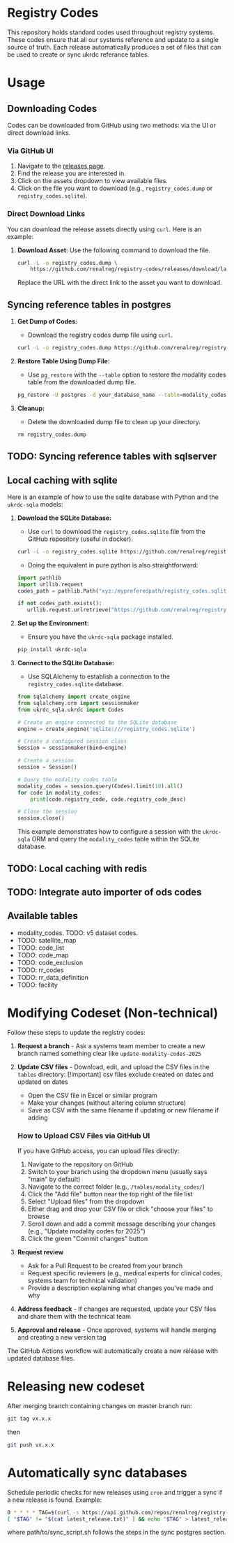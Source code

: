 # Registry Codes
This repository holds standard codes used throughout registry systems. These codes ensure that all our systems reference and update to a single source of truth. Each release automatically produces a set of files that can be used to create or sync ukrdc referance tables.  

# Usage

## Downloading Codes

Codes can be downloaded from GitHub using two methods: via the UI or direct download links.

### Via GitHub UI

1. Navigate to the [releases page](https://github.com/renalreg/registry-codes/releases).
2. Find the release you are interested in.
3. Click on the assets dropdown to view available files.
4. Click on the file you want to download (e.g., `registry_codes.dump` or `registry_codes.sqlite`).

### Direct Download Links

You can download the release assets directly using `curl`. Here is an example:

1. **Download Asset**: Use the following command to download the file.
   ```bash
   curl -L -o registry_codes.dump \
       https://github.com/renalreg/registry-codes/releases/download/latest/registry_codes.dump
   ```

   Replace the URL with the direct link to the asset you want to download.

## Syncing reference tables in postgres
1. **Get Dump of Codes:**
   - Download the registry codes dump file using `curl`.
   ```bash
   curl -L -o registry_codes.dump https://github.com/renalreg/registry-codes/releases/download/refs/tags/limited/registry_codes.dump
   ```

2. **Restore Table Using Dump File:**
   - Use `pg_restore` with the `--table` option to restore the modality codes table from the downloaded dump file.
   ```bash
   pg_restore -U postgres -d your_database_name --table=modality_codes registry_codes.dump
   ```

3. **Cleanup:**
   - Delete the downloaded dump file to clean up your directory.
   ```bash
   rm registry_codes.dump
   ```

## TODO: Syncing reference tables with sqlserver

## Local caching with sqlite 
Here is an example of how to use the sqlite database with Python and the `ukrdc-sqla` models:

1. **Download the SQLite Database:**
   - Use `curl` to download the `registry_codes.sqlite` file from the GitHub repository (useful in docker).
   ```bash
   curl -L -o registry_codes.sqlite https://github.com/renalreg/registry-codes/releases/download/latest/registry_codes.sqlite
   ```
   - Doing the equivalent in pure python is also straightforward:
   ```python
   import pathlib
   import urllib.request
   codes_path = pathlib.Path("xyz:/mypreferedpath/registry_codes.sqlite")

   if not codes_path.exists():
      urllib.request.urlretrieve("https://github.com/renalreg/registry-codes/releases/latest/download/registry_codes.sqlite", codes_path)
   ```

2. **Set up the Environment:**
   - Ensure you have the `ukrdc-sqla` package installed.
   ```bash
   pip install ukrdc-sqla
   ```

3. **Connect to the SQLite Database:**
   - Use SQLAlchemy to establish a connection to the `registry_codes.sqlite` database.
   ```python
   from sqlalchemy import create_engine
   from sqlalchemy.orm import sessionmaker
   from ukrdc_sqla.ukrdc import Codes

   # Create an engine connected to the SQLite database
   engine = create_engine('sqlite:///registry_codes.sqlite')

   # Create a configured session class
   Session = sessionmaker(bind=engine)

   # Create a session
   session = Session()

   # Query the modality codes table
   modality_codes = session.query(Codes).limit(10).all()
   for code in modality_codes:
       print(code.registry_code, code.registry_code_desc)

   # Close the session
   session.close()
   ```

   This example demonstrates how to configure a session with the `ukrdc-sqla` ORM and query the `modality_codes` table within the SQLite database.

## TODO: Local caching with redis

## TODO: Integrate auto importer of ods codes

## Available tables 
- modality_codes. TODO: v5 dataset codes.
- TODO: satellite_map
- TODO: code_list
- TODO: code_map
- TODO: code_exclusion
- TODO: rr_codes  
- TODO: rr_data_definition
- TODO: facility


# Modifying Codeset (Non-technical)

Follow these steps to update the registry codes:

1. **Request a branch** - Ask a systems team member to create a new branch named something clear like `update-modality-codes-2025`

2. **Update CSV files** - Download, edit, and upload the CSV files in the 
`tables` directory:
[!important] csv files exclude created on dates and updated on dates 
   - Open the CSV file in Excel or similar program
   - Make your changes (without altering column structure)
   - Save as CSV with the same filename if updating or new filename if adding
   
   ### How to Upload CSV Files via GitHub UI
   
   If you have GitHub access, you can upload files directly:
   
   1. Navigate to the repository on GitHub
   2. Switch to your branch using the dropdown menu (usually says "main" by default)
   3. Navigate to the correct folder (e.g., `/tables/modality_codes/`)
   4. Click the "Add file" button near the top right of the file list
   5. Select "Upload files" from the dropdown
   6. Either drag and drop your CSV file or click "choose your files" to browse
   7. Scroll down and add a commit message describing your changes (e.g., "Update modality codes for 2025")
   8. Click the green "Commit changes" button

3. **Request review**
   - Ask for a Pull Request to be created from your branch
   - Request specific reviewers (e.g., medical experts for clinical codes, systems team for technical validation)
   - Provide a description explaining what changes you've made and why

4. **Address feedback** - If changes are requested, update your CSV files and share them with the technical team

5. **Approval and release** - Once approved, systems will handle merging and creating a new version tag

The GitHub Actions workflow will automatically create a new release with updated database files.

# Releasing new codeset
After merging branch containing changes on master branch run:
```bash
git tag vx.x.x
```
then 
```bash
git push vx.x.x
```

# Automatically sync databases 
Schedule periodic checks for new releases using `cron` and trigger a sync if a new release is found. Example:
  ```bash
  0 * * * * TAG=$(curl -s https://api.github.com/repos/renalreg/registry-codes/releases/latest | grep '"tag_name":' | awk -F'"' '{print $4}') && \
  [ "$TAG" != "$(cat latest_release.txt)" ] && echo "$TAG" > latest_release.txt && /path/to/sync_script.sh
  ```
where path/to/sync_script.sh follows the steps in the sync postgres section. 

